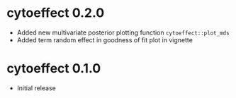 # cytoeffect 0.2.0

* Added new multivariate posterior plotting function `cytoeffect::plot_mds`
* Added term random effect in goodness of fit plot in vignette

# cytoeffect 0.1.0

* Initial release
